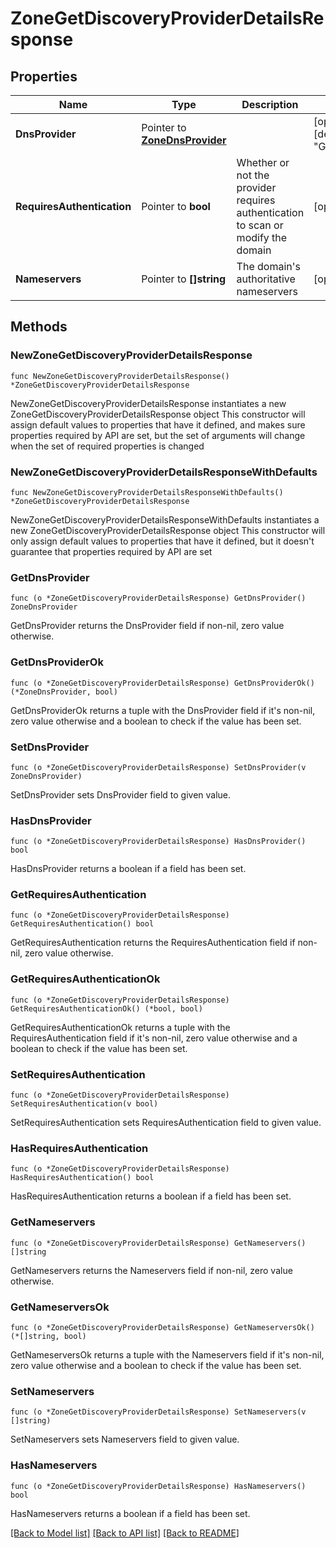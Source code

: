 # ZoneGetDiscoveryProviderDetailsResponse

## Properties

Name | Type | Description | Notes
------------ | ------------- | ------------- | -------------
**DnsProvider** | Pointer to [**ZoneDnsProvider**](zoneDnsProvider.md) |  | [optional] [default to "GENERAL"]
**RequiresAuthentication** | Pointer to **bool** | Whether or not the provider requires authentication to scan or modify the domain | [optional] 
**Nameservers** | Pointer to **[]string** | The domain&#39;s authoritative nameservers | [optional] 

## Methods

### NewZoneGetDiscoveryProviderDetailsResponse

`func NewZoneGetDiscoveryProviderDetailsResponse() *ZoneGetDiscoveryProviderDetailsResponse`

NewZoneGetDiscoveryProviderDetailsResponse instantiates a new ZoneGetDiscoveryProviderDetailsResponse object
This constructor will assign default values to properties that have it defined,
and makes sure properties required by API are set, but the set of arguments
will change when the set of required properties is changed

### NewZoneGetDiscoveryProviderDetailsResponseWithDefaults

`func NewZoneGetDiscoveryProviderDetailsResponseWithDefaults() *ZoneGetDiscoveryProviderDetailsResponse`

NewZoneGetDiscoveryProviderDetailsResponseWithDefaults instantiates a new ZoneGetDiscoveryProviderDetailsResponse object
This constructor will only assign default values to properties that have it defined,
but it doesn't guarantee that properties required by API are set

### GetDnsProvider

`func (o *ZoneGetDiscoveryProviderDetailsResponse) GetDnsProvider() ZoneDnsProvider`

GetDnsProvider returns the DnsProvider field if non-nil, zero value otherwise.

### GetDnsProviderOk

`func (o *ZoneGetDiscoveryProviderDetailsResponse) GetDnsProviderOk() (*ZoneDnsProvider, bool)`

GetDnsProviderOk returns a tuple with the DnsProvider field if it's non-nil, zero value otherwise
and a boolean to check if the value has been set.

### SetDnsProvider

`func (o *ZoneGetDiscoveryProviderDetailsResponse) SetDnsProvider(v ZoneDnsProvider)`

SetDnsProvider sets DnsProvider field to given value.

### HasDnsProvider

`func (o *ZoneGetDiscoveryProviderDetailsResponse) HasDnsProvider() bool`

HasDnsProvider returns a boolean if a field has been set.

### GetRequiresAuthentication

`func (o *ZoneGetDiscoveryProviderDetailsResponse) GetRequiresAuthentication() bool`

GetRequiresAuthentication returns the RequiresAuthentication field if non-nil, zero value otherwise.

### GetRequiresAuthenticationOk

`func (o *ZoneGetDiscoveryProviderDetailsResponse) GetRequiresAuthenticationOk() (*bool, bool)`

GetRequiresAuthenticationOk returns a tuple with the RequiresAuthentication field if it's non-nil, zero value otherwise
and a boolean to check if the value has been set.

### SetRequiresAuthentication

`func (o *ZoneGetDiscoveryProviderDetailsResponse) SetRequiresAuthentication(v bool)`

SetRequiresAuthentication sets RequiresAuthentication field to given value.

### HasRequiresAuthentication

`func (o *ZoneGetDiscoveryProviderDetailsResponse) HasRequiresAuthentication() bool`

HasRequiresAuthentication returns a boolean if a field has been set.

### GetNameservers

`func (o *ZoneGetDiscoveryProviderDetailsResponse) GetNameservers() []string`

GetNameservers returns the Nameservers field if non-nil, zero value otherwise.

### GetNameserversOk

`func (o *ZoneGetDiscoveryProviderDetailsResponse) GetNameserversOk() (*[]string, bool)`

GetNameserversOk returns a tuple with the Nameservers field if it's non-nil, zero value otherwise
and a boolean to check if the value has been set.

### SetNameservers

`func (o *ZoneGetDiscoveryProviderDetailsResponse) SetNameservers(v []string)`

SetNameservers sets Nameservers field to given value.

### HasNameservers

`func (o *ZoneGetDiscoveryProviderDetailsResponse) HasNameservers() bool`

HasNameservers returns a boolean if a field has been set.


[[Back to Model list]](../README.md#documentation-for-models) [[Back to API list]](../README.md#documentation-for-api-endpoints) [[Back to README]](../README.md)


